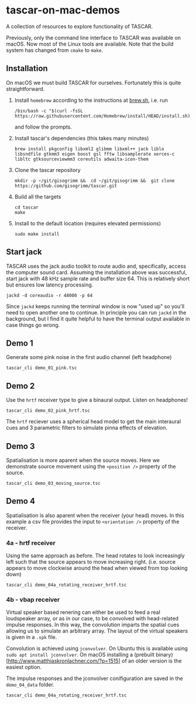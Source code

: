 # tascar-on-mac-demos
A collection of resources to explore functionality of TASCAR.

Previously, only the command line interface to TASCAR was available on macOS.  Now most of the Linux tools are available.  Note that the build system has changed from `cmake` to `make`.

## Installation

On macOS we must build TASCAR for ourselves. Fortunately this is quite straightforward. 

1. Install `homebrew` according to the instructions at [brew.sh](http://https://brew.sh/), i.e. run

    ```
    /bin/bash -c "$(curl -fsSL https://raw.githubusercontent.com/Homebrew/install/HEAD/install.sh)"
    ```
    
    and follow the prompts.

1. Install tascar's dependencies (this takes many minutes)

    ```
    brew install pkgconfig libxml2 glibmm libxml++ jack liblo libsndfile gtkmm3 eigen boost gsl fftw libsamplerate xerces-c libltc gtksourceviewmm3 coreutils adwaita-icon-them
    ``` 

1. Clone the tascar repository

    ```
    mkdir -p ~/git/gisogrimm &&  cd ~/git/gisogrimm &&  git clone https://github.com/gisogrimm/tascar.git
    ```

1. Build all the targets

    ```
    cd tascar
    make
    ``` 

1. Install to the default location (requires elevated permissions)

    ```
    sudo make install
    ```


## Start jack

TASCAR uses the jack audio toolkit to route audio and, specifically, access the computer sound card.  Assuming the installation above was successful, start jack with 48 kHz sample rate and buffer size 64.  This is relatively short but ensures low latency processing.

```
jackd -d coreaudio -r 48000 -p 64
```

Since `jackd` keeps running the terminal window is now "used up" so you'll need to open another one to continue.  In principle you can run `jackd` in the background, but I find it quite helpful to have the terminal output available in case things go wrong.

## Demo 1

Generate some pink noise in the first audio channel (left headphone)
```
tascar_cli demo_01_pink.tsc
```


## Demo 2
Use the `hrtf` receiver type to give a binaural output. Listen on headphones!

```
tascar_cli demo_02_pink_hrtf.tsc
```
The `hrtf` reciever uses a spherical head model to get the main interaural cues and 3 parametric filters to simulate pinna effects of elevation.


## Demo 3
Spatialisation is more aparent when the source moves. Here we demonstrate source movement using the `<position />` property of the source.

```
tascar_cli demo_03_moving_source.tsc
```

## Demo 4

Spatialisation is also aparent when the receiver (your head) moves.  In this example a csv file provides the input to `<orientation />` property of the receiver.

### 4a - hrtf receiver

Using the same approach as before. The head rotates to look increasingly left such that the source appears to move increasing right. (i.e. source appears to move clockwise around the head when viewed from top looking down)

```
tascar_cli demo_04a_rotating_receiver_hrtf.tsc
```

### 4b - vbap receiver

Virtual speaker based renering can either be used to feed a real loudspeaker array, or as in our case, to be convolved with head-related impulse responses.  In this way, the convolution imparts the spatial cues allowing us to simulate an arbitrary array.  The layout of the virtual speakers is given in a `.spk` file.

Convolution is achieved using `jconvolver`. On Ubuntu this is available using `sudo apt install jconvolver`.  On macOS installing a (prebuilt binary)[http://www.matthiaskronlachner.com/?p=1515] of an older version is the easiest option.

The impulse responses and the jconvolver conifiguration are saved in the `demo_04_data` folder. 


```
tascar_cli demo_04a_rotating_receiver_hrtf.tsc
```
